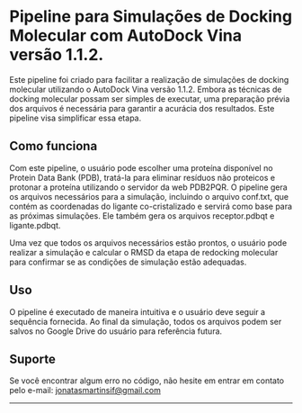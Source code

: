 # Pipeline para Simulações de Docking Molecular com AutoDock Vina versão 1.1.2.

Este pipeline foi criado para facilitar a realização de simulações de docking molecular utilizando o AutoDock Vina versão 1.1.2. Embora as técnicas de docking molecular possam ser simples de executar, uma preparação prévia dos arquivos é necessária para garantir a acurácia dos resultados. Este pipeline visa simplificar essa etapa.

## Como funciona

Com este pipeline, o usuário pode escolher uma proteína disponível no Protein Data Bank (PDB), tratá-la para eliminar resíduos não proteicos e protonar a proteína utilizando o servidor da web PDB2PQR. O pipeline gera os arquivos necessários para a simulação, incluindo o arquivo conf.txt, que contém as coordenadas do ligante co-cristalizado e servirá como base para as próximas simulações. Ele também gera os arquivos receptor.pdbqt e ligante.pdbqt.

Uma vez que todos os arquivos necessários estão prontos, o usuário pode realizar a simulação e calcular o RMSD da etapa de redocking molecular para confirmar se as condições de simulação estão adequadas.

## Uso

O pipeline é executado de maneira intuitiva e o usuário deve seguir a sequência fornecida. Ao final da simulação, todos os arquivos podem ser salvos no Google Drive do usuário para referência futura.

## Suporte

Se você encontrar algum erro no código, não hesite em entrar em contato pelo e-mail: jonatasmartinsif@gmail.com

---
